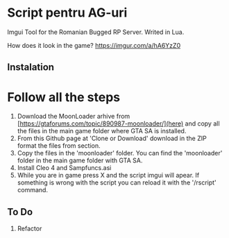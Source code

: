# Script pentru AG-uri

Imgui Tool for the Romanian Bugged RP Server.
Writed in Lua.

How does it look in the game?
https://imgur.com/a/hA6YzZ0

## Instalation
# Follow all the steps

1. Download the MoonLoader arhive from [https://gtaforums.com/topic/890987-moonloader/](here) and copy all the files in the main game folder where GTA SA is installed.
2. From this Github page at 'Clone or Download' download in the ZIP format the files from  section.
3. Copy the files in the 'moonloader' folder. You can find the 'moonloader' folder in the main game folder with GTA SA.
4. Install Cleo 4 and Sampfuncs.asi
5. While you are in game press X and the script imgui will apear. If something is wrong with the script you can reload it with the '/rscript' command.

## To Do

1. Refactor
